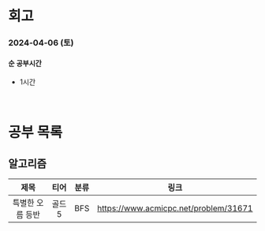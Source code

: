 # 회고

### 2024-04-06 (토)

#### 순 공부시간

- 1시간

<br>

# 공부 목록

## 알고리즘

|       제목       |  티어  | 분류 |                 링크                  |
| :--------------: | :----: | :--: | :-----------------------------------: |
| 특별한 오름 등반 | 골드 5 | BFS  | https://www.acmicpc.net/problem/31671 |
